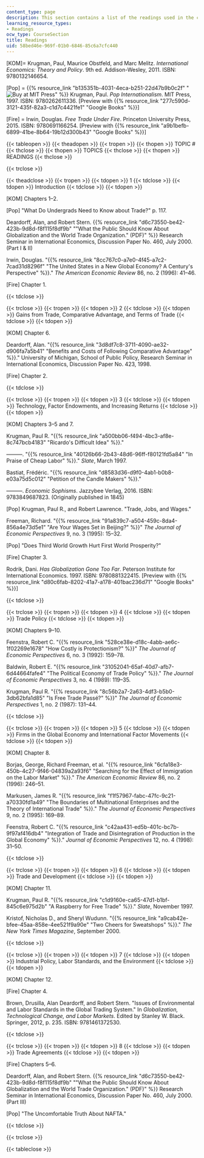 ```yaml
---
content_type: page
description: This section contains a list of the readings used in the course.
learning_resource_types:
- Readings
ocw_type: CourseSection
title: Readings
uid: 58bed46e-969f-01b0-6846-85c6a7cfc440
---
```


\[KOM\]= Krugman, Paul, Maurice Obstfeld, and Marc Melitz. _International Economics: Theory and Policy_. 9th ed. Addison-Wesley, 2011. ISBN: 9780132146654.

\[Pop\] = {{% resource_link "b135351b-4031-4eca-b251-22d47b9b0c2f" "![Buy at MIT Press](/images/mp_logo.gif)" %}} Krugman, Paul. _Pop Internationalism_. MIT Press, 1997. ISBN: 9780262611336. \[Preview with {{% resource_link "277c590d-3121-435f-82a3-c1d7c4421fe1" "Google Books" %}}\]

\[Fire\] = Irwin, Douglas. _Free Trade Under Fire_. Princeton University Press, 2015. ISBN: 9780691166254. \[Preview with {{% resource_link "a9b1befb-6899-41be-8b64-19b12d300b43" "Google Books" %}}\]

{{< tableopen >}}
{{< theadopen >}}
{{< tropen >}}
{{< thopen >}}
TOPIC #
{{< thclose >}}
{{< thopen >}}
TOPICS
{{< thclose >}}
{{< thopen >}}
READINGS
{{< thclose >}}

{{< trclose >}}

{{< theadclose >}}
{{< tropen >}}
{{< tdopen >}}
1
{{< tdclose >}}
{{< tdopen >}}
Introduction
{{< tdclose >}}
{{< tdopen >}}


\[KOM\] Chapters 1–2.

\[Pop\] "What Do Undergrads Need to Know about Trade?" p. 117.

Deardorff, Alan, and Robert Stern. {{% resource_link "d6c73550-be42-423b-9d8d-f8f115f8df9b" "\"What the Public Should Know About Globalization and the World Trade Organization.\" (PDF)" %}} Research Seminar in International Economics, Discussion Paper No. 460, July 2000. (Part I & II)

Irwin, Douglas. "{{% resource_link "8cc767c0-a7e0-4f45-a7c2-7cad31d8296f" "The United States in a New Global Economy? A Century's Perspective" %}}." _The American Economic Review_ 86, no. 2 (1996): 41–46.

\[Fire\] Chapter 1.


{{< tdclose >}}

{{< trclose >}}
{{< tropen >}}
{{< tdopen >}}
2
{{< tdclose >}}
{{< tdopen >}}
Gains from Trade, Comparative Advantage, and Terms of Trade
{{< tdclose >}}
{{< tdopen >}}


\[KOM\] Chapter 6.

Deardorff, Alan. "{{% resource_link "3d8df7c8-3711-4090-ae32-d906fa7a5b41" "Benefits and Costs of Following Comparative Advantage" %}}." University of Michigan, School of Public Policy, Research Seminar in International Economics, Discussion Paper No. 423, 1998.

\[Fire\] Chapter 2.


{{< tdclose >}}

{{< trclose >}}
{{< tropen >}}
{{< tdopen >}}
3
{{< tdclose >}}
{{< tdopen >}}
Technology, Factor Endowments, and Increasing Returns
{{< tdclose >}}
{{< tdopen >}}


\[KOM\] Chapters 3–5 and 7.

Krugman, Paul R. "{{% resource_link "a500bb06-f494-4bc3-af8e-8c747bcb4183" "Ricardo's Difficult Idea" %}}."

———. "{{% resource_link "40126b66-2b43-48d6-96ff-f80121fd5a84" "In Praise of Cheap Labor" %}}." _Slate_, March 1997.

Bastiat, Frédéric. "{{% resource_link "d8583d36-d9f0-4ab1-b0b8-e03a75d5c012" "Petition of the Candle Makers" %}}."

———. _Economic Sophisms_. Jazzybee Verlag, 2016. ISBN: 9783849687823. (Originally published in 1845)

\[Pop\] Krugman, Paul R., and Robert Lawrence. "Trade, Jobs, and Wages."

Freeman, Richard. "{{% resource_link "91a839c7-a504-459c-8da4-856a4e73d5e1" "Are Your Wages Set in Beijing?" %}}" _The Journal of Economic Perspectives_ 9, no. 3 (1995): 15–32.

\[Pop\] "Does Third World Growth Hurt First World Prosperity?"

\[Fire\] Chapter 3.

Rodrik, Dani. _Has Globalization Gone Too Far_. Peterson Institute for International Economics. 1997. ISBN: 9780881322415. \[Preview with {{% resource_link "d80c6fab-8202-41a7-a178-401bac236d71" "Google Books" %}}\]


{{< tdclose >}}

{{< trclose >}}
{{< tropen >}}
{{< tdopen >}}
4
{{< tdclose >}}
{{< tdopen >}}
Trade Policy
{{< tdclose >}}
{{< tdopen >}}


\[KOM\] Chapters 9–10.

Feenstra, Robert C. "{{% resource_link "528ce38e-d18c-4abb-ae6c-1f02269e1678" "How Costly is Protectionism?" %}}" _The Journal of Economic Perspectives_ 6, no. 3 (1992): 159–78.

Baldwin, Robert E. "{{% resource_link "31052041-65af-40d7-afb7-6d44664fafe4" "The Political Economy of Trade Policy" %}}." _The Journal of Economic Perspectives_ 3, no. 4 (1989): 119–35.

Krugman, Paul R. "{{% resource_link "8c56b2a7-2a63-4df3-b5b0-3db62bfa1d85" "Is Free Trade Passé?" %}}" _The Journal of Economic Perspectives_ 1, no. 2 (1987): 131–44.


{{< tdclose >}}

{{< trclose >}}
{{< tropen >}}
{{< tdopen >}}
5
{{< tdclose >}}
{{< tdopen >}}
Firms in the Global Economy and International Factor Movements
{{< tdclose >}}
{{< tdopen >}}


\[KOM\] Chapter 8.

Borjas, George, Richard Freeman, et al. "{{% resource_link "6cfa18e3-450b-4c27-9f46-04839a2a93f6" "Searching for the Effect of Immigration on the Labor Market" %}}." _The American Economic Review_ 86, no. 2 (1996): 246–51.

Markusen, James R. "{{% resource_link "f1f57967-fabc-47fc-9c21-a70330fd1a49" "The Boundaries of Multinational Enterprises and the Theory of International Trade" %}}." _The Journal of Economic Perspectives_ 9, no. 2 (1995): 169–89.

Feenstra, Robert C. "{{% resource_link "c42aa431-ed5b-401c-bc7b-9f97af416db4" "Integration of Trade and Disintegration of Production in the Global Economy" %}}." _Journal of Economic Perspectives_ 12, no. 4 (1998): 31–50.


{{< tdclose >}}

{{< trclose >}}
{{< tropen >}}
{{< tdopen >}}
6
{{< tdclose >}}
{{< tdopen >}}
Trade and Development
{{< tdclose >}}
{{< tdopen >}}


\[KOM\] Chapter 11.

Krugman, Paul R. "{{% resource_link "c1d9160e-ca65-47d1-b1bf-845c6e975d2b" "A Raspberry for Free Trade" %}}." _Slate_, November 1997.

Kristof, Nicholas D., and Sheryl Wudunn. "{{% resource_link "a9cab42e-bfee-45aa-858e-4ee521f9a90e" "Two Cheers for Sweatshops" %}}." _The New York Times Magazine_, September 2000.


{{< tdclose >}}

{{< trclose >}}
{{< tropen >}}
{{< tdopen >}}
7
{{< tdclose >}}
{{< tdopen >}}
Industrial Policy, Labor Standards, and the Environment
{{< tdclose >}}
{{< tdopen >}}


\[KOM\] Chapter 12.

\[Fire\] Chapter 4.

Brown, Drusilla, Alan Deardorff, and Robert Stern. "Issues of Environmental and Labor Standards in the Global Trading System." In _Globalization, Technological Change, and Labor Markets_. Edited by Stanley W. Black. Springer, 2012, p. 235. ISBN: 9781461372530.


{{< tdclose >}}

{{< trclose >}}
{{< tropen >}}
{{< tdopen >}}
8
{{< tdclose >}}
{{< tdopen >}}
Trade Agreements
{{< tdclose >}}
{{< tdopen >}}


\[Fire\] Chapters 5–6.

Deardorff, Alan, and Robert Stern. {{% resource_link "d6c73550-be42-423b-9d8d-f8f115f8df9b" "\"What the Public Should Know About Globalization and the World Trade Organization.\" (PDF)" %}} Research Seminar in International Economics, Discussion Paper No. 460, July 2000. (Part III)

\[Pop\] "The Uncomfortable Truth About NAFTA."


{{< tdclose >}}

{{< trclose >}}

{{< tableclose >}}